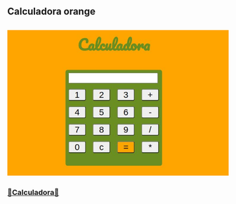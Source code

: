 <h2 style="align-text: center"> Calculadora orange <h2>
 
![calculadora](https://github.com/lrolivera/Calculadora-orange/blob/master/calculadora.jpeg)
 <h3 style="align-text: center"> <a href="https://calculadora-orange.netlify.app/" > 🍊Calculadora🍊</a> </h3>
 
